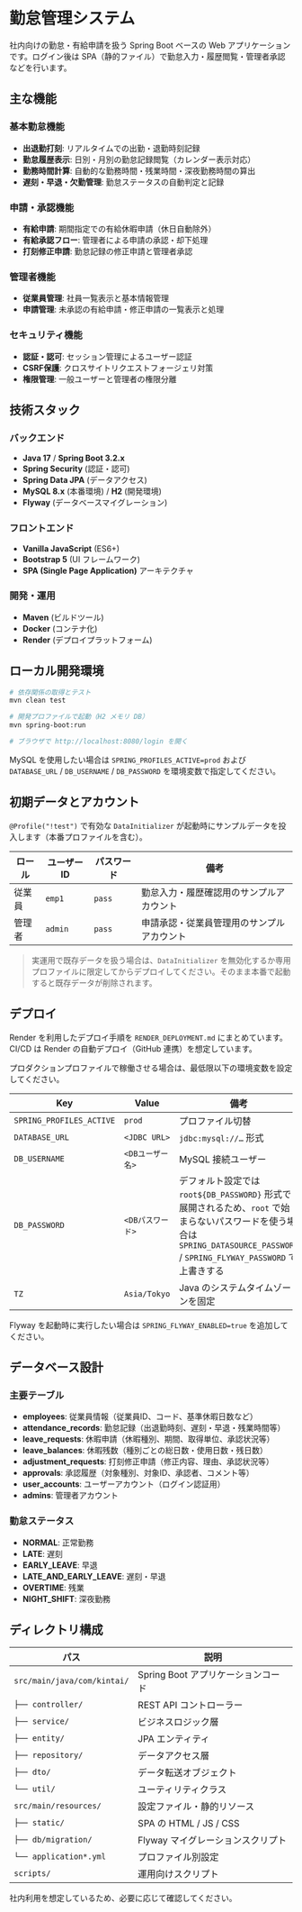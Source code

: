 # 勤怠管理システム

社内向けの勤怠・有給申請を扱う Spring Boot ベースの Web アプリケーションです。ログイン後は SPA（静的ファイル）で勤怠入力・履歴閲覧・管理者承認などを行います。

## 主な機能

### 基本勤怠機能
- **出退勤打刻**: リアルタイムでの出勤・退勤時刻記録
- **勤怠履歴表示**: 日別・月別の勤怠記録閲覧（カレンダー表示対応）
- **勤務時間計算**: 自動的な勤務時間・残業時間・深夜勤務時間の算出
- **遅刻・早退・欠勤管理**: 勤怠ステータスの自動判定と記録

### 申請・承認機能
- **有給申請**: 期間指定での有給休暇申請（休日自動除外）
- **有給承認フロー**: 管理者による申請の承認・却下処理
- **打刻修正申請**: 勤怠記録の修正申請と管理者承認

### 管理者機能
- **従業員管理**: 社員一覧表示と基本情報管理
- **申請管理**: 未承認の有給申請・修正申請の一覧表示と処理

### セキュリティ機能
- **認証・認可**: セッション管理によるユーザー認証
- **CSRF保護**: クロスサイトリクエストフォージェリ対策
- **権限管理**: 一般ユーザーと管理者の権限分離

## 技術スタック

### バックエンド
- **Java 17** / **Spring Boot 3.2.x**
- **Spring Security** (認証・認可)
- **Spring Data JPA** (データアクセス)
- **MySQL 8.x** (本番環境) / **H2** (開発環境)
- **Flyway** (データベースマイグレーション)

### フロントエンド
- **Vanilla JavaScript** (ES6+)
- **Bootstrap 5** (UI フレームワーク)
- **SPA (Single Page Application)** アーキテクチャ

### 開発・運用
- **Maven** (ビルドツール)
- **Docker** (コンテナ化)
- **Render** (デプロイプラットフォーム)

## ローカル開発環境

```bash
# 依存関係の取得とテスト
mvn clean test

# 開発プロファイルで起動（H2 メモリ DB）
mvn spring-boot:run

# ブラウザで http://localhost:8080/login を開く
```

MySQL を使用したい場合は `SPRING_PROFILES_ACTIVE=prod` および `DATABASE_URL` / `DB_USERNAME` / `DB_PASSWORD` を環境変数で指定してください。

## 初期データとアカウント

`@Profile("!test")` で有効な `DataInitializer` が起動時にサンプルデータを投入します（本番プロファイルを含む）。

| ロール | ユーザーID | パスワード | 備考 |
| --- | --- | --- | --- |
| 従業員 | `emp1` | `pass` | 勤怠入力・履歴確認用のサンプルアカウント |
| 管理者 | `admin` | `pass` | 申請承認・従業員管理用のサンプルアカウント |

> 実運用で既存データを扱う場合は、`DataInitializer` を無効化するか専用プロファイルに限定してからデプロイしてください。そのまま本番で起動すると既存データが削除されます。

## デプロイ

Render を利用したデプロイ手順を `RENDER_DEPLOYMENT.md` にまとめています。CI/CD は Render の自動デプロイ（GitHub 連携）を想定しています。

プロダクションプロファイルで稼働させる場合は、最低限以下の環境変数を設定してください。

| Key | Value | 備考 |
| --- | --- | --- |
| `SPRING_PROFILES_ACTIVE` | `prod` | プロファイル切替 |
| `DATABASE_URL` | `<JDBC URL>` | `jdbc:mysql://…` 形式 |
| `DB_USERNAME` | `<DBユーザー名>` | MySQL 接続ユーザー |
| `DB_PASSWORD` | `<DBパスワード>` | デフォルト設定では `root${DB_PASSWORD}` 形式で展開されるため、`root` で始まらないパスワードを使う場合は `SPRING_DATASOURCE_PASSWORD` / `SPRING_FLYWAY_PASSWORD` で上書きする |
| `TZ` | `Asia/Tokyo` | Java のシステムタイムゾーンを固定 |

Flyway を起動時に実行したい場合は `SPRING_FLYWAY_ENABLED=true` を追加してください。

## データベース設計

### 主要テーブル
- **employees**: 従業員情報（従業員ID、コード、基準休暇日数など）
- **attendance_records**: 勤怠記録（出退勤時刻、遅刻・早退・残業時間等）
- **leave_requests**: 休暇申請（休暇種別、期間、取得単位、承認状況等）
- **leave_balances**: 休暇残数（種別ごとの総日数・使用日数・残日数）
- **adjustment_requests**: 打刻修正申請（修正内容、理由、承認状況等）
- **approvals**: 承認履歴（対象種別、対象ID、承認者、コメント等）
- **user_accounts**: ユーザーアカウント（ログイン認証用）
- **admins**: 管理者アカウント

### 勤怠ステータス
- **NORMAL**: 正常勤務
- **LATE**: 遅刻
- **EARLY_LEAVE**: 早退
- **LATE_AND_EARLY_LEAVE**: 遅刻・早退
- **OVERTIME**: 残業
- **NIGHT_SHIFT**: 深夜勤務

## ディレクトリ構成

| パス | 説明 |
| --- | --- |
| `src/main/java/com/kintai/` | Spring Boot アプリケーションコード |
| `├── controller/` | REST API コントローラー |
| `├── service/` | ビジネスロジック層 |
| `├── entity/` | JPA エンティティ |
| `├── repository/` | データアクセス層 |
| `├── dto/` | データ転送オブジェクト |
| `└── util/` | ユーティリティクラス |
| `src/main/resources/` | 設定ファイル・静的リソース |
| `├── static/` | SPA の HTML / JS / CSS |
| `├── db/migration/` | Flyway マイグレーションスクリプト |
| `└── application*.yml` | プロファイル別設定 |
| `scripts/` | 運用向けスクリプト |


社内利用を想定しているため、必要に応じて確認してください。

